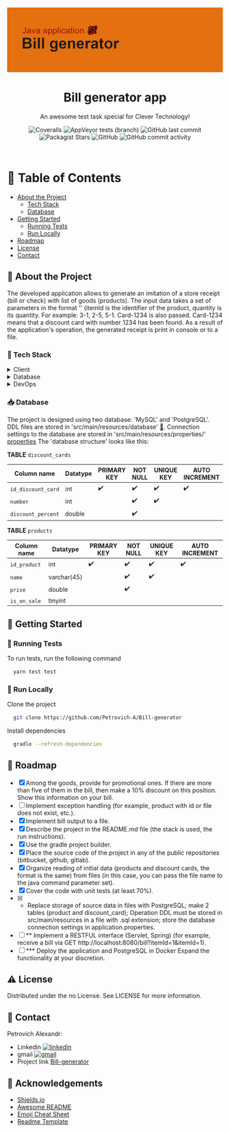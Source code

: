 <div align="center">

<img src="https://github.com/Petrovich-A/Bill-generator/blob/bill_generate/src/main/resources/img/img.png"
alt="logo" width="600" height="auto" />
  <h1>Bill generator app</h1>

  <p>
    An awesome test task special for Clever Technology! 
  </p>


<!-- Badges -->
<p>
<a>
<img alt="Coveralls" src="https://img.shields.io/coverallsCoverage/github/Petrovich-A/Bill-generator">
</a>
<img alt="AppVeyor tests (branch)" src="https://img.shields.io/appveyor/tests/Petrovich-A/Bill-generator/bill_generate">
<a>
<img alt="GitHub last commit" src="https://img.shields.io/github/last-commit/Petrovich-A/Bill-generator">
</a>
<a>
<img alt="Packagist Stars" src="https://img.shields.io/packagist/stars/Petrovich-A/Bill-generator">
</a>
<a>
<img alt="GitHub" src="https://img.shields.io/github/license/Petrovich-A/Bill-generator">
</a>
<a>
<img alt="GitHub commit activity" src="https://img.shields.io/github/commit-activity/m/Petrovich-A/Bill-generator">
</a>
</p>
</div>
<br />

<!-- Table of Contents -->

# :notebook_with_decorative_cover: Table of Contents

- [About the Project](#star2-about-the-project)
    * [Tech Stack](#space_invader-tech-stack)
    * [Database](#inbox_tray-database)
- [Getting Started](#toolbox-getting-started)
    * [Running Tests](#test_tube-running-tests)
    * [Run Locally](#running-run-locally)
- [Roadmap](#compass-roadmap)
- [License](#warning-license)
- [Contact](#handshake-contact)

<!-- About the Project -->

## :star2: About the Project

The developed application allows to generate an imitation of a store receipt (bill or check) with list of goods (products). The input data takes a set of parameters in the format '<itemId-quantity>' (itemId is the identifier of the product, quantity is its quantity. For example: 3-1, 2-5, 5-1. Card-1234 is also passed. Card-1234 means that a discount card with number 1234 has been found. 
As a result of the application's operation, the generated receipt is print in console or to a file.

<!-- TechStack -->

### :space_invader: Tech Stack

<details>
  <summary>Client</summary>
  <ul>
    <li><a href="https://www.jetbrains.com/idea/">IntelliJ IDEA 2022.1.2</a></li>
  </ul>
</details>

<details>
<summary>Database</summary>
  <ul>
    <li><a href="https://www.postgresql.org">PostgreSQL</a></li>
    <li><a href="https://www.mysql.com">MySQL</a></li>
  </ul>
</details>

<details>
<summary>DevOps</summary>
  <ul>
    <li><a href="https://www.docker.com/">Docker</a></li>
  </ul>
</details>

<!-- Database -->

### :inbox_tray: Database
 
The project is designed using two database: 'MySQL' and 'PostgreSQL'. DDL files are stored in 'src/main/resources/database' [:open_file_folder:](https://github.com/Petrovich-A/Bill-generator/tree/master/src/main/resources/database). Connection settings to the database are stored in 'src/main/resources/properties/' [properties](https://github.com/Petrovich-A/Bill-generator/tree/master/src/main/resources/properties)
The 'database structure' looks like this:

**TABLE** `discount_cards`

|  Column name    |   Datatype  |   PRIMARY KEY   |   NOT NULL  |   UNIQUE KEY | AUTO INCREMENT |
|-----|-----|-----|-----|-----|----------------|
|  `id_discount_card`   |   int  |   :heavy_check_mark:  |   :heavy_check_mark:  |  :heavy_check_mark:  |        :heavy_check_mark:        |
|   `number`  |   int  |     |   :heavy_check_mark:  |    :heavy_check_mark: |                |
|   `discount_percent`  |   double  |     |   :heavy_check_mark:  |     |                |

**TABLE** `products`

|   Column name  |  Datatype   |  PRIMARY KEY   |   NOT NULL  |   UNIQUE KEY  |  AUTO INCREMENT   |
|-----|-----|-----|-----|-----|-----|
|   `id_product`  | int   |   :heavy_check_mark:  |  :heavy_check_mark:   |  :heavy_check_mark:   |   :heavy_check_mark:  |
|  `name`   |   varchar(45)   |     |   :heavy_check_mark:  |  :heavy_check_mark:   |     |
|   `prise`  |  double   |     |  :heavy_check_mark:   |     |     |
|  `is_on_sale`   |   tinyint  |     |     |     |     |

<!-- Getting Started -->

## :toolbox: Getting Started

<!-- Running Tests -->

### :test_tube: Running Tests

To run tests, run the following command

```bash
  yarn test test
```

<!-- Run Locally -->

### :running: Run Locally

Clone the project

```bash
  git clone https://github.com/Petrovich-A/Bill-generator
```

Install dependencies

```bash
  gradle --refresh-dependencies
```

<!-- Roadmap -->

## :compass: Roadmap

* [x] Among the goods, provide for promotional ones. If there are more than five of them in the bill, then make a 10% discount on this position. Show this information on your bill.
* [ ] Implement exception handling (for example, product with id or file does not exist, etc.).
* [x] Implement bill output to a file.
* [x] Describe the project in the README.md file (the stack is used, the run instructions).
* [x] Use the gradle project builder.
* [x] Place the source code of the project in any of the public repositories (bitbucket, github, gitlab).
* [x] Organize reading of initial data (products and discount cards, the format is the same) from files (in this case, you can pass the file name to the java command parameter set).
* [x] Cover the code with unit tests (at least 70%).
* [x] * Replace storage of source data in files with PostgreSQL; make 2 tables (product and discount_card); Operation DDL must be stored in src/main/resources in a file with .sql extension; store the database connection settings in application.properties.
* [ ] ** Implement a RESTFUL interface (Servlet, Spring) (for example, receive a bill via GET http://localhost:8080/bill?itemId=1&itemId=1).
* [ ] *** Deploy the application and PostgreSQL in Docker Expand the functionality at your discretion.

<!-- License -->

## :warning: License

Distributed under the no License. See LICENSE for more information.

<!-- Contact -->

## :handshake: Contact

Petrovich Alexandr: 

* Linkedin [<img alt="linkedin" width="40px" src="https://img.icons8.com/color/48/null/linkedin.png" />](www.linkedin.com/in/petroviсh-alexаndr)
* gmail [<img alt="gmail" width="40px" src="https://img.icons8.com/color-glass/48/null/gmail.png" />](www.linkedin.com/in/petroviсh-alexаndr)
* Project link [Bill-generator](https://github.com/Petrovich-A/Bill-generator)

<!-- Acknowledgments -->

## :gem: Acknowledgements

- [Shields.io](https://shields.io/)
- [Awesome README](https://github.com/matiassingers/awesome-readme)
- [Emoji Cheat Sheet](https://github.com/ikatyang/emoji-cheat-sheet/blob/master/README.md#travel--places)
- [Readme Template](https://github.com/othneildrew/Best-README-Template)